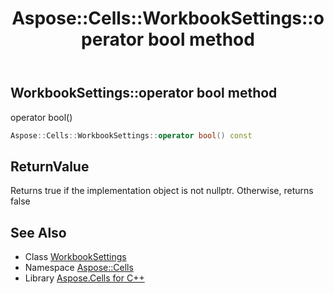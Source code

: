﻿---
title: Aspose::Cells::WorkbookSettings::operator bool method
linktitle: operator bool
second_title: Aspose.Cells for C++ API Reference
description: 'Aspose::Cells::WorkbookSettings::operator bool method. operator bool() in C++.'
type: docs
weight: 400
url: /cpp/aspose.cells/workbooksettings/operator_bool/
---
## WorkbookSettings::operator bool method


operator bool()

```cpp
Aspose::Cells::WorkbookSettings::operator bool() const
```


## ReturnValue

Returns true if the implementation object is not nullptr. Otherwise, returns false

## See Also

* Class [WorkbookSettings](../)
* Namespace [Aspose::Cells](../../)
* Library [Aspose.Cells for C++](../../../)
